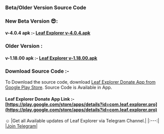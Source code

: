 ### Beta/Older Version Source Code

### New Beta Version 😎:
#### v-4.0.4 apk :- [Leaf Explorer v-4.0.4.apk](https://github.com/Shiv-Shambhu/Leaf-Explorer/blob/main/Version/apk/Leaf%20Explorer%204.0.4.apk)

### Older Version :
#### v-1.18.00 apk :- [Leaf Explorer v-1.18.00.apk](https://github.com/Shiv-Shambhu/Leaf-Explorer/tree/main/Version)

### Download Source Code :-
To Download the source code, download [Leaf Explorer Donate App from Google Play Store](https://play.google.com/store/apps/details?id=com.leaf.explorer.pro). Source Code is Available in App.

#### Leaf Explorer Donate App Link :- [https://play.google.com/store/apps/details?id=com.leaf.explorer.pro](https://play.google.com/store/apps/details?id=com.leaf.explorer.pro)

☺️
|Get all Available updates of Leaf Explorer via Telegram Channel.|
|:---:|
|[Join Telegram](https://t.me/Shiv_Shambhu_Github)|
